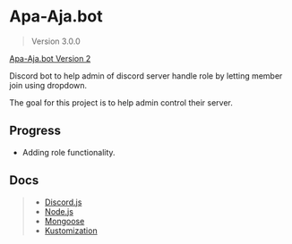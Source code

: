 # Apa-Aja.bot

> Version 3.0.0

[Apa-Aja.bot Version 2](https://github.com/RazorHex/Apa-Aja.bot_V2)

Discord bot to help admin of discord server handle role by letting member join using dropdown.

The goal for this project is to help admin control their server.

## Progress

- Adding role functionality.

## Docs

> - [Discord.js](https://discord.js.org/)
> - [Node.js](https://nodejs.org/en)
> - [Mongoose](https://mongoosejs.com/docs/index.html)
> - [Kustomization](https://github.com/kubernetes-sigs/kustomize#usage)
